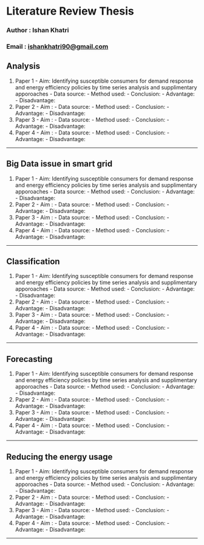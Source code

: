 # Literature Review Thesis

### Author : Ishan Khatri
### Email : ishankhatri90@gmail.com

## Analysis

1. Paper 1
		- Aim: Identifying susceptible consumers for demand response and energy efficiency policies by time series analysis and supplimentary apporoaches
		- Data source:
		- Method used:
		- Conclusion:
		- Advantage:
		- Disadvantage:
2. Paper 2
		- Aim :
		- Data source:
		- Method used:
		- Conclusion:
		- Advantage:
		- Disadvantage:
3. Paper 3
		- Aim :
		- Data source:
		- Method used:
		- Conclusion:
		- Advantage:
		- Disadvantage:
4. Paper 4
		- Aim :
		- Data source:
		- Method used:
		- Conclusion:
		- Advantage:
		- Disadvantage:

---
## Big Data issue in smart grid

1. Paper 1
		- Aim: Identifying susceptible consumers for demand response and energy efficiency policies by time series analysis and supplimentary apporoaches
		- Data source:
		- Method used:
		- Conclusion:
		- Advantage:
		- Disadvantage:
2. Paper 2
		- Aim :
		- Data source:
		- Method used:
		- Conclusion:
		- Advantage:
		- Disadvantage:
3. Paper 3
		- Aim :
		- Data source:
		- Method used:
		- Conclusion:
		- Advantage:
		- Disadvantage:
4. Paper 4
		- Aim :
		- Data source:
		- Method used:
		- Conclusion:
		- Advantage:
		- Disadvantage:

---
## Classification
1. Paper 1
		- Aim: Identifying susceptible consumers for demand response and energy efficiency policies by time series analysis and supplimentary apporoaches
		- Data source:
		- Method used:
		- Conclusion:
		- Advantage:
		- Disadvantage:
2. Paper 2
		- Aim :
		- Data source:
		- Method used:
		- Conclusion:
		- Advantage:
		- Disadvantage:
3. Paper 3
		- Aim :
		- Data source:
		- Method used:
		- Conclusion:
		- Advantage:
		- Disadvantage:
4. Paper 4
		- Aim :
		- Data source:
		- Method used:
		- Conclusion:
		- Advantage:
		- Disadvantage:

---
## Forecasting
1. Paper 1
		- Aim: Identifying susceptible consumers for demand response and energy efficiency policies by time series analysis and supplimentary apporoaches
		- Data source:
		- Method used:
		- Conclusion:
		- Advantage:
		- Disadvantage:
2. Paper 2
		- Aim :
		- Data source:
		- Method used:
		- Conclusion:
		- Advantage:
		- Disadvantage:
3. Paper 3
		- Aim :
		- Data source:
		- Method used:
		- Conclusion:
		- Advantage:
		- Disadvantage:
4. Paper 4
		- Aim :
		- Data source:
		- Method used:
		- Conclusion:
		- Advantage:
		- Disadvantage:

---
## Reducing the energy usage

1. Paper 1
		- Aim: Identifying susceptible consumers for demand response and energy efficiency policies by time series analysis and supplimentary apporoaches
		- Data source:
		- Method used:
		- Conclusion:
		- Advantage:
		- Disadvantage:
2. Paper 2
		- Aim :
		- Data source:
		- Method used:
		- Conclusion:
		- Advantage:
		- Disadvantage:
3. Paper 3
		- Aim :
		- Data source:
		- Method used:
		- Conclusion:
		- Advantage:
		- Disadvantage:
4. Paper 4
		- Aim :
		- Data source:
		- Method used:
		- Conclusion:
		- Advantage:
		- Disadvantage:

---
